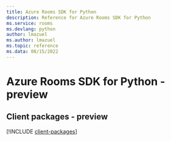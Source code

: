 ```yaml
---
title: Azure Rooms SDK for Python
description: Reference for Azure Rooms SDK for Python
ms.service: rooms
ms.devlang: python
author: lmazuel
ms.author: lmazuel
ms.topic: reference
ms.data: 08/15/2022
---
```

# Azure Rooms SDK for Python - preview

## Client packages - preview
[!INCLUDE [client-packages](rooms-client-index.md)]